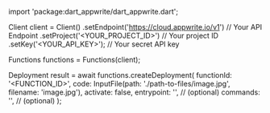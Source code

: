 import 'package:dart_appwrite/dart_appwrite.dart';

Client client = Client()
    .setEndpoint('https://cloud.appwrite.io/v1') // Your API Endpoint
    .setProject('<YOUR_PROJECT_ID>') // Your project ID
    .setKey('<YOUR_API_KEY>'); // Your secret API key

Functions functions = Functions(client);

Deployment result = await functions.createDeployment(
    functionId: '<FUNCTION_ID>',
    code: InputFile(path: './path-to-files/image.jpg', filename: 'image.jpg'),
    activate: false,
    entrypoint: '<ENTRYPOINT>', // (optional)
    commands: '<COMMANDS>', // (optional)
);
